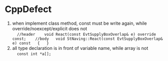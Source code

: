 # CppDefect

1. when implement class method, const must be write again, while override/noexcept/explicit does not  
   `  
   //header   
   void React(const EvtSupplyBoxOverlap& e) override const;   
   //body  
   void StNaving::React(const EvtSupplyBoxOverlap& e) const  
   {  
   }  
`   
3. all type declaration is in front of variable name, while array is not    
   `  
   const int *a[];  
   `  
